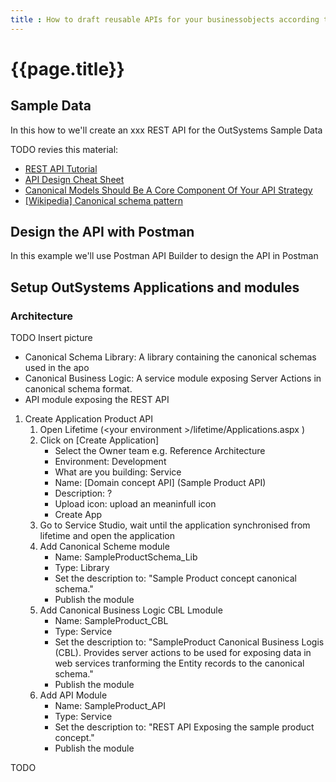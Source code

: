 ```yaml
---
title : How to draft reusable APIs for your businessobjects according to the Synobsys conventions
---
```

# {{page.title}}

## Sample Data

In this how to we'll create an xxx REST API for the OutSystems Sample Data 

TODO revies this material:

* [REST API Tutorial](https://www.restapitutorial.com/)
* [API Design Cheat Sheet](https://github.com/RestCheatSheet/api-cheat-sheet#api-design-cheat-sheet)
* [Canonical Models Should Be A Core Component Of Your API Strategy](https://github.com/RestCheatSheet/api-cheat-sheet#api-design-cheat-sheet)
* [\[Wikipedia\] Canonical schema pattern](https://en.wikipedia.org/wiki/Canonical_schema_pattern)

## Design the API with Postman

In this example we'll use Postman API Builder to design the API in Postman

## Setup OutSystems Applications and modules

### Architecture

TODO Insert picture

* Canonical Schema Library: A library containing the canonical schemas used in the apo
* Canonical Business Logic:  A service module exposing Server Actions in canonical schema format.
* API module exposing the REST API

1. Create Application Product API
    1. Open Lifetime (\<your environment \>/lifetime/Applications.aspx )
    1. Click on \[Create Application\]
        * Select the Owner team e.g. Reference Architecture
        * Environment: Development
        * What are you building: Service
        * Name: \[Domain concept API\] (Sample Product API)
        * Description: ?
        * Upload icon: upload an meaninfull icon
        * Create App
    1. Go to Service Studio, wait until the application synchronised from lifetime and open the application
    1. Add Canonical Scheme module
        * Name: SampleProductSchema_Lib
        * Type: Library
        * Set the description to: "Sample Product concept canonical schema."
        * Publish the module
    1. Add Canonical Business Logic CBL Lmodule
        * Name: SampleProduct_CBL
        * Type: Service
        * Set the description to: "SampleProduct Canonical Business Logis (CBL). Provides server actions to be used for exposing data in web services tranforming the Entity records to the canonical schema."
        * Publish the module
    1. Add API Module
        * Name: SampleProduct_API
        * Type: Service
        * Set the description to: "REST API Exposing the sample product concept."
        * Publish the module

TODO
